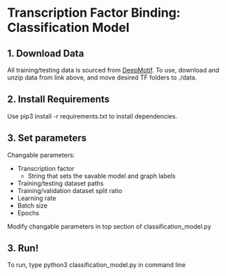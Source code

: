 # Transcription Factor Binding: Classification Model

## 1. Download Data ##

All training/testing data is sourced from [DeepMotif](https://github.com/QData/DeepMotif). 
To use, download and unzip data from link above, and move desired TF folders to ./data. 

## 2. Install Requirements ##

Use 
    pip3 install -r requirements.txt 
to install dependencies.

## 3. Set parameters ##

Changable parameters:
* Transcription factor
    * String that sets the savable model and graph labels
* Training/testing dataset paths
* Training/validation dataset split ratio
* Learning rate
* Batch size
* Epochs

Modify changable parameters in top section of classification_model.py

## 3. Run! ##
To run, type
    python3 classification_model.py
in command line

